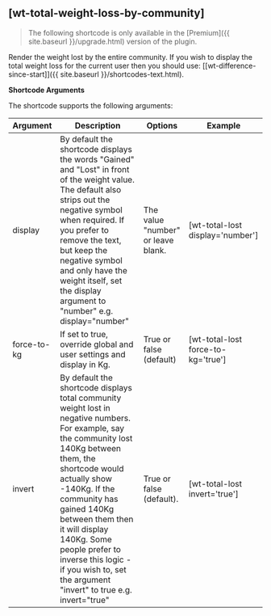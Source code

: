 
## [wt-total-weight-loss-by-community]

> The following shortcode is only available in the [Premium]({{ site.baseurl }}/upgrade.html) version of the plugin.

Render the weight lost by the entire community. If you wish to display the total weight loss for the current user then you should use: [[wt-difference-since-start]]({{ site.baseurl }}/shortcodes-text.html).

**Shortcode Arguments**
 
The shortcode supports the following arguments:
 
| Argument | Description | Options | Example |
|--|--|--|--|
|display	|By default the shortcode displays the words "Gained" and "Lost" in front of the weight value. The default also strips out the negative symbol when required. If you prefer to remove the text, but keep the negative symbol and only have the weight itself, set the display argument to "number" e.g. display="number"|	The value "number" or leave blank.|	[wt-total-lost display='number']
|force-to-kg	|If set to true, override global and user settings and display in Kg.	|True or false (default)	|[wt-total-lost force-to-kg='true']
|invert	|By default the shortcode displays total community weight lost in negative numbers. For example, say the community lost 140Kg between them, the shortcode would actually show -140Kg. If the community has gained 140Kg between them then it will display 140Kg. Some people prefer to inverse this logic - if you wish to, set the argument "invert" to true e.g. invert="true"	|True or false (default).|	[wt-total-lost invert='true']
